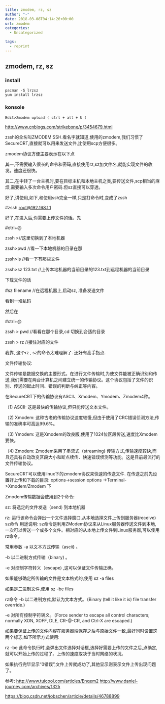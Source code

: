 ```yaml
---
title: zmodem, rz, sz
author: "-"
date: 2018-03-08T04:14:26+00:00
url: zmodem
categories:
  - Uncategorized

tags:
  - reprint
---
```

## zmodem, rz, sz

### install
    pacman -S lrzsz
    yum install lrzsz

### konsole
    Edit>Zmodem upload ( ctrl + alt + U )
http://www.cnblogs.com/strikebone/p/3454679.html

zssh的全名叫ZMODEM SSH.看名字就知道,使用的zmodem,我们习惯了SecureCRT,直接就可以用来发送文件,比使用scp方便很多。

zmodem协议方便主要表示在以下点

其一,不需要输入很长的命令和密码,直接使用rz,sz加文件名,就能实现文件的收发。速度还很快。

其二,在中转了一台主机时,要在目标主机和本地主机之类,要传送文件,scp相当的麻烦,需要输入多次命令用户密码.但sz直接可以穿透。

好了,讲使用,如下,和使用ssh完全一样,只是打命令时,变成了zssh

#zssh root@192.168.1.1

好了,在进入后,你需要上传文件的话。先
  
#ctrl+@
  
zssh >//这里切换到了本地机器

zssh>pwd //看一下本地机器的目录在那

zssh>ls //看一下有那些文件

zssh>sz 123.txt //上传本地机器的当前目录的123.txt到远程机器的当前目录

下载文件的话

#sz filename //在远程机器上,启动sz, 准备发送文件

看到一堆乱码
  
然后在
  
#ctrl+@
  
zssh > pwd //看看在那个目录,cd 切换到合适的目录

zssh > rz //接住对应的文件

我靠, 这个rz , sz的命令太难理解了. 还好有高手指点.


文件传输协议: 

文件传输是数据交换的主要形式。在进行文件传输时,为使文件能被正确识别和传送,我们需要在两台计算机之间建立统一的传输协议。这个协议包括了文件的识别、传送的起止时间、错误的判断与纠正等内容。

在SecureCRT下的传输协议有ASCII、Xmodem、Ymodem、Zmodem4种。

（1) ASCII: 这是最快的传输协议,但只能传送文本文件。

（2) Xmodem: 这种古老的传输协议速度较慢,但由于使用了CRC错误侦测方法,传输的准确率可高达99.6%。

（3) Ymodem: 这是Xmodem的改良版,使用了1024位区段传送,速度比Xmodem要快。

（4) Zmodem: Zmodem采用了串流式（streaming) 传输方式,传输速度较快,而且还具有自动改变区段大小和断点续传、快速错误侦测等功能。这是目前最流行的文件传输协议。

SecureCRT可以使用linux下的zmodem协议来快速的传送文件. 在传送之前先设置好上传和下载的目录: 
options->session options ->Terminal->Xmodem/Zmodem 下

Zmodem传输数据会使用到2个命令: 

  sz: 将选定的文件发送（send) 到本地机器

  rz: 运行该命令会弹出一个文件选择窗口,从本地选择文件上传到服务器(receive)
sz命令
用途说明: sz命令是利用ZModem协议来从Linux服务器传送文件到本地,一次可以传送一个或多个文件。相对应的从本地上传文件到Linux服务器,可以使用rz命令。

常用参数
-a 以文本方式传输（ascii) 。

-b 以二进制方式传输（binary) 。

-e 对控制字符转义（escape) ,这可以保证文件传输正确。

如果能够确定所传输的文件是文本格式的,使用 sz -a files

如果是二进制文件,使用 sz -be files

rz命令
-b 以二进制方式,默认为文本方式。（Binary (tell it like it is) file transfer override.) 

-e 对所有控制字符转义。（Force sender to escape all control characters; normally XON, XOFF, DLE, CR-@-CR, and Ctrl-X are escaped.) 

如果要保证上传的文件内容在服务器端保存之后与原始文件一致,最好同时设置这两个标志,如下所示方式使用: 

rz -be
此命令执行时,会弹出文件选择对话框,选择好需要上传的文件之后,点确定,就可以开始上传的过程了。上传的速度取决于当时网络的状况。

如果执行完毕显示“0错误”,文件上传就成功了,其他显示则表示文件上传出现问题了。

参考: http://www.tuicool.com/articles/Enqem2
http://www.daniel-journey.com/archives/1325


https://blog.csdn.net/jobschen/article/details/46788899

